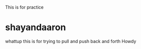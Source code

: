This is for practice
# shayandaaron
whattup
this is for trying to pull and push back and forth 
Howdy